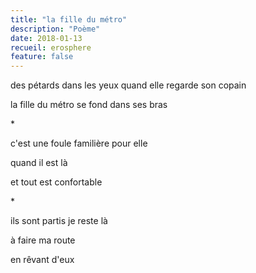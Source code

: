 ```yaml
---
title: "la fille du métro"
description: "Poème"
date: 2018-01-13
recueil: erosphere
feature: false
---
```


des pétards dans les yeux
quand elle regarde son copain

la fille du métro
se fond dans ses bras

\*

c'est une foule familière
pour elle

quand il est là

et tout est confortable

\*

ils sont partis
je reste là

à faire ma route

en rêvant d'eux
